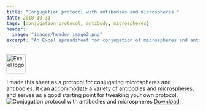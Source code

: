 ```yaml
---
title: "Conjugation protocol with antibodies and microspheres."
date: 2018-10-31
tags: [conjugation protocol, antibody, microspheres]
header:
  image: "images/header_image2.png"
excerpt: "An Excel spreadsheet for conjugation of microspheres and antibodies. The conjugate is useful for diagnostics.
---
```

<img src="{{ site.url }}{{site.baseurl }}/images/Excellogo.png" alt="Excel logo" width="50"/>

I made this sheet as a protocol for conjugating microspheres and antibodies. It can accommodate a variety of antibodies and microspheres, and serves as a good starting point for tweaking your own protocol.
<img src="{{ site.url }}{{site.baseurl }}/images/science/conjugation_protocol_with_antibodies_and_microspheres.png" alt="Conjugation protocol with antibodies and microspheres">
[Download](https://github.com/scotttmoen/Science)
